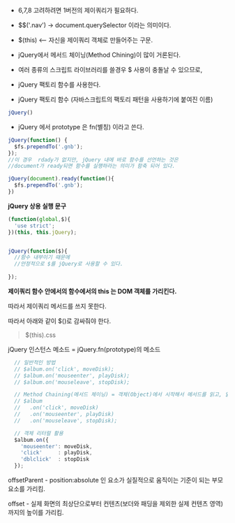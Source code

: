 * 6,7,8 고려하려면 1버전의 제이쿼리가 필요하다.

* $$('.nav') -> document.querySelector 이라는 의미이다.

* $(this) <-- 자신을 제이쿼리 객체로 만들어주는 구문.

* jQuery에서 메서드 체이닝(Method Chining)이 많이 거론된다.

* 여러 종류의 스크립트 라이브러리를 쓸경우 $ 사용이 충돌날 수 있으므로,

* jQuery 팩토리 함수를 사용한다.

* jQuery 팩토리 함수 (자바스크립트의 팩토리 패턴을 사용하기에 붙여진 이름)

```javascript
jQuery()
```

* jQuery 에서 prototype 은 fn(별칭) 이라고 쓴다.

```javascript
jQuery(function() {
  $fs.prependTo('.gnb');
});
//이 경우  rdady가 없지만, jQuery 내에 바로 함수를 선언하는 것은
//document가 ready되면 함수를 실행하라는 의미가 함축 되어 있다.

jQuery(document).ready(function(){
  $fs.prependTo('.gnb');
})
```


**jQuery 상용 실행 문구**

```javascript
(function(global,$){
  'use strict';
})(this, this.jQuery);


jQuery(function($){
  //함수 내부이기 때문에
  //안정적으로 $를 jQuery로 사용할 수 있다.
  
});
```  
  
**제이쿼리 함수 안에서의 함수에서의 this 는 DOM 객체를 가리킨다.**

따라서 제이쿼리 메서드를 쓰지 못한다.

따라서 아래와 같이 $()로 감싸줘야 한다.
>$(this).css


jQuery 인스턴스 메소드 = jQuery.fn(prototype)의 메소드

```javascript
  // 일반적인 방법
  // $album.on('click', moveDisk);
  // $album.on('mouseenter', playDisk);
  // $album.on('mouseleave', stopDisk);

  // Method Chaining(메서드 체이닝) = 객체(Object)에서 시작해서 메서드를 읽고, 읽고, 읽는 것.
  // $album
  //   .on('click', moveDisk)
  //   .on('mouseenter', playDisk)
  //   .on('mouseleave', stopDisk);

  // 객체 리터럴 활용
  $album.on({
    'mouseenter': moveDisk,
    'click'     : playDisk,
    'dblclick'  : stopDisk
  });
 ```


offsetParent - position:absolute 인 요소가 실질적으로 움직이는 기준이 되는 부모요소를 가리킴.

offset - 실제 화면의 최상단으로부터 컨텐츠(보더와 패딩을 제외한 실제 컨텐츠 영역)까지의 높이를 가리킴.

